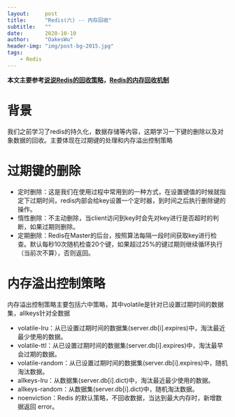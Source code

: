 ```yaml
---
layout:     post
title:      "Redis(六) -- 内存回收"
subtitle:   ""
date:       2020-10-10
author:     "OakesWu"
header-img: "img/post-bg-2015.jpg"
tags:
    - Redis
---
```


**本文主要参考[说说Redis的回收策略](https://www.javanav.com/interview/457c525100b0427fb49b0a8494fc0233.html)，[Redis的内存回收机制](https://www.cnblogs.com/gaoyuechen/p/9957405.html)**


# 背景
我们之前学习了redis的持久化，数据存储等内容，这期学习一下键的删除以及对象数据的回收。主要体现在过期键的处理和内存溢出控制策略

# 过期键的删除
- 定时删除：这是我们在使用过程中常用到的一种方式，在设置键值的时候就指定下过期时间，redis内部会给key设置一个定时器，到时间之后执行删除键的操作。
- 惰性删除：不主动删除，当client访问到key时会先对key进行是否超时的判断，如果过期则删除。
- 定期删除：Redis在Master的后台，按照算法每隔一段时间获取key进行检查。默认每秒10次随机检查20个键，如果超过25%的键过期则继续循环执行（当前次不算），否则返回。

# 内存溢出控制策略
内存溢出控制策略主要包括六中策略，其中volatile是针对已设置过期时间的数据集，allkeys针对全数据
- volatile-lru：从已设置过期时间的数据集(server.db[i].expires)中，淘汰最近最少使用的数据。
- volatile-ttl：从已设置过期时间的数据集(server.db[i].expires)中，淘汰最早会过期的数据。
- volatile-random：从已设置过期时间的数据集(server.db[i].expires)中，随机淘汰数据。
- allkeys-lru：从数据集(server.db[i].dict)中，淘汰最近最少使用的数据。
- allkeys-random：从数据集(server.db[i].dict)中，随机淘汰数据。
- noenviction：Redis 的默认策略，不回收数据，当达到最大内存时，新增数据返回 error。